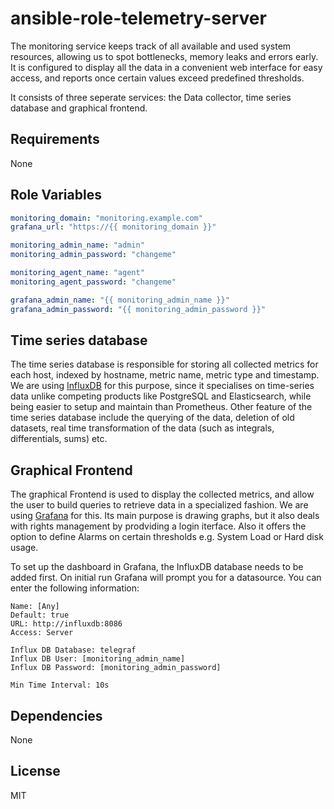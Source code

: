 ansible-role-telemetry-server
=============================

The monitoring service keeps track of all available and used system resources,
allowing us to spot bottlenecks, memory leaks and errors early. It is configured
to display all the data in a convenient web interface for easy access, and
reports once certain values exceed predefined thresholds.

It consists of three seperate services: the Data collector, time series database
and graphical frontend.

Requirements
------------

None

Role Variables
--------------

```yaml
monitoring_domain: "monitoring.example.com"
grafana_url: "https://{{ monitoring_domain }}"

monitoring_admin_name: "admin"
monitoring_admin_password: "changeme"

monitoring_agent_name: "agent"
monitoring_agent_password: "changeme"

grafana_admin_name: "{{ monitoring_admin_name }}"
grafana_admin_password: "{{ monitoring_admin_password }}"
```


Time series database
--------------------

The time series database is responsible for storing all collected metrics for
each host, indexed by hostname, metric name, metric type and timestamp. We are
using [InfluxDB](https://github.com/influxdata/influxdb) for this purpose, since
it specialises on time-series data unlike competing products like PostgreSQL and
Elasticsearch, while being easier to setup and maintain than Prometheus. Other
feature of the time series database include the querying of the data, deletion
of old datasets, real time transformation of the data (such as integrals,
differentials, sums) etc.

Graphical Frontend
------------------

The graphical Frontend is used to display the collected metrics, and allow the
user to build queries to retrieve data in a specialized fashion. We are using
[Grafana](https://github.com/grafana/grafana) for this. Its main purpose is
drawing graphs, but it also deals with rights management by prodviding a login
iterface. Also it offers the option to define Alarms on certain thresholds e.g.
System Load or Hard disk usage.

To set up the dashboard in Grafana, the InfluxDB database needs to be added first. On initial run Grafana will prompt you for a datasource. You can enter the following information:

```
Name: [Any]
Default: true
URL: http://influxdb:8086
Access: Server

Influx DB Database: telegraf
Influx DB User: [monitoring_admin_name]
Influx DB Password: [monitoring_admin_password]

Min Time Interval: 10s
```

Dependencies
------------

None

License
-------

MIT
